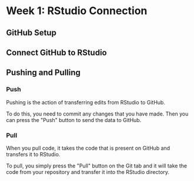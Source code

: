 # Week 1: RStudio Connection

## GitHub Setup

## Connect GitHub to RStudio

## Pushing and Pulling
### Push
Pushing is the action of transferring edits from RStudio to GitHub. 

To do this, you need to commit any changes that you have made. Then you can press the "Push" button to send the data to GitHub.

### Pull
When you pull code, it takes the code that is present on GitHub and transfers it to RStudio.

To pull, you simply press the "Pull" button on the Git tab and it will take the code from your repository and transfer it into the RStudio directory. 

